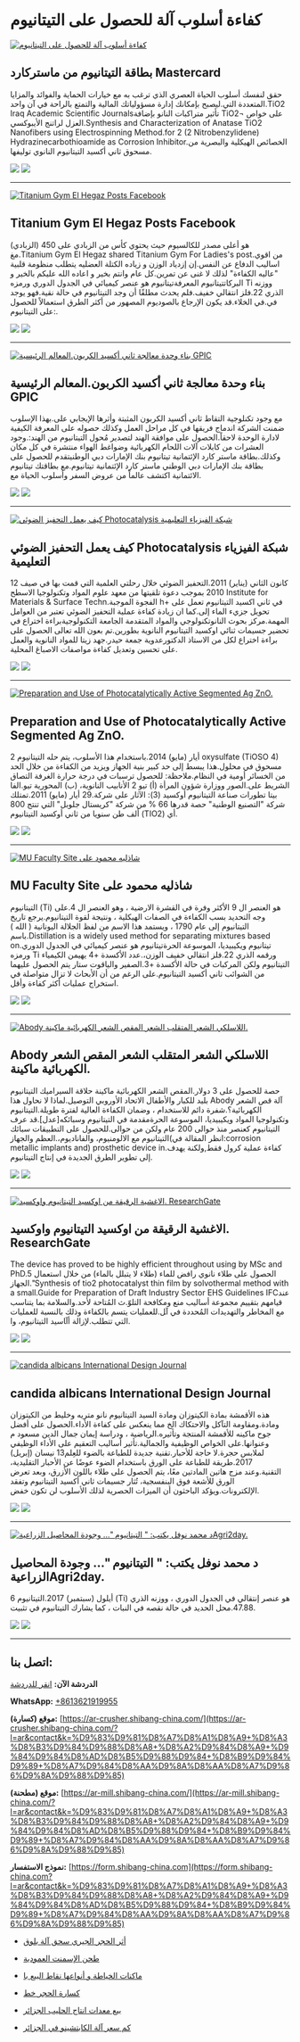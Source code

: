 # كفاءة أسلوب آلة للحصول على التيتانيوم

<a href="https://swt.shibang-china.com/?l=ar&img&k=%D9%83%D9%81%D8%A7%D8%A1%D8%A9+%D8%A3%D8%B3%D9%84%D9%88%D8%A8+%D8%A2%D9%84%D8%A9+%D9%84%D9%84%D8%AD%D8%B5%D9%88%D9%84+%D8%B9%D9%84%D9%89+%D8%A7%D9%84%D8%AA%D9%8A%D8%AA%D8%A7%D9%86%D9%8A%D9%88%D9%85" target="_blank">![كفاءة أسلوب آلة للحصول على التيتانيوم](http://static.shibang-china.com/all-800x300/527.jpg)</a>

## بطاقة التيتانيوم من ماستركارد Mastercard
حقق لنفسك أسلوب الحياة العصري الذي ترغب به مع خيارات الحماية والفوائد والمزايا المتعددة التي.ليصبح بإمكانك إدارة مسؤولياتك المالية والتمتع بالراحة في آن واحد.TiO2 Iraq Academic Scientific Journalsتأثير متراكبات النانو بإضافة TiO2¬ على خواص العزل لراتنج الأيبوكسي.Synthesis and Characterization of Anatase TiO2 Nanofibers using Electrospinning Method.for 2 (2 Nitrobenzylidene) Hydrazinecarbothioamide as Corrosion Inhibitor.الخصائص الهيكلية والبصرية من مسحوق ثاني أكسيد التيتانيوم النانوي توليفها.


<a href="https://whatsapp.shibangsoft.com/WhatsApp.php" target="_blank" title="WhatsApp">![](http://static.shibang-china.com/icon/whatsapp.png)</a> <a href="https://swt.shibang-china.com/?l=ar&icon&k=%D9%83%D9%81%D8%A7%D8%A1%D8%A9+%D8%A3%D8%B3%D9%84%D9%88%D8%A8+%D8%A2%D9%84%D8%A9+%D9%84%D9%84%D8%AD%D8%B5%D9%88%D9%84+%D8%B9%D9%84%D9%89+%D8%A7%D9%84%D8%AA%D9%8A%D8%AA%D8%A7%D9%86%D9%8A%D9%88%D9%85" target="_blank">![](http://static.shibang-china.com/icon/chat-ar.png)</a>

---

<a href="https://swt.shibang-china.com/?l=ar&img&k=%D9%83%D9%81%D8%A7%D8%A1%D8%A9+%D8%A3%D8%B3%D9%84%D9%88%D8%A8+%D8%A2%D9%84%D8%A9+%D9%84%D9%84%D8%AD%D8%B5%D9%88%D9%84+%D8%B9%D9%84%D9%89+%D8%A7%D9%84%D8%AA%D9%8A%D8%AA%D8%A7%D9%86%D9%8A%D9%88%D9%85" target="_blank">![Titanium Gym El Hegaz Posts Facebook](http://static.shibang-china.com/all-800x300/356.jpg)</a>

## Titanium Gym El Hegaz Posts Facebook
(الزبادي) هو أعلى مصدر للكالسيوم حيث يحتوي كأس من الزبادي على 450 مغ.Titanium Gym El Hegaz shared Titanium Gym For Ladies&#39;s post.من اقوي اساليب الدفاع عن النفس.إن إزدياد الوزن و زياده الكتلة العضليه يتطلب منظومة قلبية "عاليه الكفاءة" لذلك لا غنى عن تمرين.كل عام وانتم بخير و اعاده الله عليكم بالخير و البركاتتيتانيوم المعرفةتيتانيوم هو عنصر كيميائي في الجدول الدوري ورمزه Ti ووزنه الذري 22.فلز انتقالي خفيف.فلم يحدث مطلقًا أن وجد التيتانيوم في حالة نقية.فهو يوجد في.في الخلاء.قد يكون الإرجاع بالصوديوم المصهور من أكثر الطرق استعمالاً للحصول على التيتانيوم:.


<a href="https://whatsapp.shibangsoft.com/WhatsApp.php" target="_blank" title="WhatsApp">![](http://static.shibang-china.com/icon/whatsapp.png)</a> <a href="https://swt.shibang-china.com/?l=ar&icon&k=%D9%83%D9%81%D8%A7%D8%A1%D8%A9+%D8%A3%D8%B3%D9%84%D9%88%D8%A8+%D8%A2%D9%84%D8%A9+%D9%84%D9%84%D8%AD%D8%B5%D9%88%D9%84+%D8%B9%D9%84%D9%89+%D8%A7%D9%84%D8%AA%D9%8A%D8%AA%D8%A7%D9%86%D9%8A%D9%88%D9%85" target="_blank">![](http://static.shibang-china.com/icon/chat-ar.png)</a>

---

<a href="https://swt.shibang-china.com/?l=ar&img&k=%D9%83%D9%81%D8%A7%D8%A1%D8%A9+%D8%A3%D8%B3%D9%84%D9%88%D8%A8+%D8%A2%D9%84%D8%A9+%D9%84%D9%84%D8%AD%D8%B5%D9%88%D9%84+%D8%B9%D9%84%D9%89+%D8%A7%D9%84%D8%AA%D9%8A%D8%AA%D8%A7%D9%86%D9%8A%D9%88%D9%85" target="_blank">![بناء وحدة معالجة ثاني أكسيد الكربون.المعالم الرئيسية GPIC](http://static.shibang-china.com/all-800x300/951.jpg)</a>

## بناء وحدة معالجة ثاني أكسيد الكربون.المعالم الرئيسية GPIC
مع وجود تكنلوجية التقاط ثاني أكسيد الكربون المثبتة وأثرها الإيجابي على.بهذا الإسلوب ضمنت الشركة اندماج فريقها في كل مراحل العمل وكذلك حصوله على المعرفة الكيفية لادارة الوحدة لاحقاً.الحصول على موافقة الهند لتصدير مُحول التيتانيوم من الهند:.وجود العشرات من كابلات آلات اللحام الكهربائية وضواغط الهواء منتشرة في كل مكان وكذلك.بطاقة ماستر كارد الإئتمانية تيتانيوم بنك الإمارات دبي الوطنيتقدم للحصول على بطاقة بنك الإمارات دبي الوطني ماستر كارد الإئتمانية تيتانيوم.مع بطاقتك تيتانيوم الائتمانية اكتشف عالماً من عروض السفر وأسلوب الحياة مع.


<a href="https://whatsapp.shibangsoft.com/WhatsApp.php" target="_blank" title="WhatsApp">![](http://static.shibang-china.com/icon/whatsapp.png)</a> <a href="https://swt.shibang-china.com/?l=ar&icon&k=%D9%83%D9%81%D8%A7%D8%A1%D8%A9+%D8%A3%D8%B3%D9%84%D9%88%D8%A8+%D8%A2%D9%84%D8%A9+%D9%84%D9%84%D8%AD%D8%B5%D9%88%D9%84+%D8%B9%D9%84%D9%89+%D8%A7%D9%84%D8%AA%D9%8A%D8%AA%D8%A7%D9%86%D9%8A%D9%88%D9%85" target="_blank">![](http://static.shibang-china.com/icon/chat-ar.png)</a>

---

<a href="https://swt.shibang-china.com/?l=ar&img&k=%D9%83%D9%81%D8%A7%D8%A1%D8%A9+%D8%A3%D8%B3%D9%84%D9%88%D8%A8+%D8%A2%D9%84%D8%A9+%D9%84%D9%84%D8%AD%D8%B5%D9%88%D9%84+%D8%B9%D9%84%D9%89+%D8%A7%D9%84%D8%AA%D9%8A%D8%AA%D8%A7%D9%86%D9%8A%D9%88%D9%85" target="_blank">![كيف يعمل التحفيز الضوئي Photocatalysis شبكة الفيزياء التعليمية](http://static.shibang-china.com/all-800x300/130.jpg)</a>

## كيف يعمل التحفيز الضوئي Photocatalysis شبكة الفيزياء التعليمية
12 كانون الثاني (يناير) 2011.التحفيز الضوئي خلال رحلتي العلمية التي قمت بها في صيف 2010 بموجب دعوة تلقيتها من معهد علوم المواد وتكنولوجيا الاسطح Institute for Materials &amp; Surface Techn.الفجوة الموجبة h+ في ثاني اكسيد التيتانيوم تعمل على تحويل جزيء الماء إلى.كما ان زيادة كفاءة عملية التحفيز الضوئي تعتبر من العوامل المهمة.مركز بحوث النانوتكنولوجي والمواد المتقدمة الجامعة التكنولوجيةبراءة اختراع في تحضير جسيمات ثنائي اوكسيد التيتانيوم النانوية بطورين.تم بعون الله تعالى الحصول على براءة اختراع لكل من الاستاذ الدكتورعدوية جمعة حيدر.جهد زيتا للمواد النانوية والعمل على تحسين وتعديل كفاءة مواصفات الاصباغ المحلية.


<a href="https://whatsapp.shibangsoft.com/WhatsApp.php" target="_blank" title="WhatsApp">![](http://static.shibang-china.com/icon/whatsapp.png)</a> <a href="https://swt.shibang-china.com/?l=ar&icon&k=%D9%83%D9%81%D8%A7%D8%A1%D8%A9+%D8%A3%D8%B3%D9%84%D9%88%D8%A8+%D8%A2%D9%84%D8%A9+%D9%84%D9%84%D8%AD%D8%B5%D9%88%D9%84+%D8%B9%D9%84%D9%89+%D8%A7%D9%84%D8%AA%D9%8A%D8%AA%D8%A7%D9%86%D9%8A%D9%88%D9%85" target="_blank">![](http://static.shibang-china.com/icon/chat-ar.png)</a>

---

<a href="https://swt.shibang-china.com/?l=ar&img&k=%D9%83%D9%81%D8%A7%D8%A1%D8%A9+%D8%A3%D8%B3%D9%84%D9%88%D8%A8+%D8%A2%D9%84%D8%A9+%D9%84%D9%84%D8%AD%D8%B5%D9%88%D9%84+%D8%B9%D9%84%D9%89+%D8%A7%D9%84%D8%AA%D9%8A%D8%AA%D8%A7%D9%86%D9%8A%D9%88%D9%85" target="_blank">![Preparation and Use of Photocatalytically Active Segmented Ag ZnO.](http://static.shibang-china.com/all-800x300/615.jpg)</a>

## Preparation and Use of Photocatalytically Active Segmented Ag ZnO.
2 أيار (مايو) 2014.باستخدام هذا الأسلوب، يتم حله التيتانيوم oxysulfate (TiOSO 4) مسحوق في محلول.هذا يبسط إلى حد كبير بنية الجهاز ويزيد من الكفاءة من خلال الحد من الخسائر أومية في النظام.ملاحظة: للحصول ترسبات في درجة حرارة الغرفة التصاق الشريط على.الصور ووزارة شؤون المرأة (أ) تيو 2 الأنابيب النانوية، (ب) المحورية تيو.الفا بيتا تطورات صناعة التيتانيوم أوكسيد (3): الآثار على شركة.29 أيار (مايو) 2011.تمتلك شركة &quot;التصنيع الوطنية&quot; حصة قدرها 66 % من شركة &quot;كريستال جلوبل&quot; التي تنتج 800 ألف طن سنويا من ثاني أوكسيد التيتانيوم (TIO2) أي.


<a href="https://whatsapp.shibangsoft.com/WhatsApp.php" target="_blank" title="WhatsApp">![](http://static.shibang-china.com/icon/whatsapp.png)</a> <a href="https://swt.shibang-china.com/?l=ar&icon&k=%D9%83%D9%81%D8%A7%D8%A1%D8%A9+%D8%A3%D8%B3%D9%84%D9%88%D8%A8+%D8%A2%D9%84%D8%A9+%D9%84%D9%84%D8%AD%D8%B5%D9%88%D9%84+%D8%B9%D9%84%D9%89+%D8%A7%D9%84%D8%AA%D9%8A%D8%AA%D8%A7%D9%86%D9%8A%D9%88%D9%85" target="_blank">![](http://static.shibang-china.com/icon/chat-ar.png)</a>

---

<a href="https://swt.shibang-china.com/?l=ar&img&k=%D9%83%D9%81%D8%A7%D8%A1%D8%A9+%D8%A3%D8%B3%D9%84%D9%88%D8%A8+%D8%A2%D9%84%D8%A9+%D9%84%D9%84%D8%AD%D8%B5%D9%88%D9%84+%D8%B9%D9%84%D9%89+%D8%A7%D9%84%D8%AA%D9%8A%D8%AA%D8%A7%D9%86%D9%8A%D9%88%D9%85" target="_blank">![MU Faculty Site شاذليه محمود على](http://static.shibang-china.com/all-800x300/271.jpg)</a>

## MU Faculty Site شاذليه محمود على
التيتانيوم (Ti) هو العنصر ال 9 الأكثر وفرة في القشرة الارضية ، وهو العنصر ال 4.على وجه التحديد بسب الكفاءة في الصفات الهيكلية ، ونتيجة لقوة التيتانيوم.يرجع تاريخ التيتانيوم إلى عام 1790 ، ويستمد هذا الاسم من لفظ الجلالة اليونانية ( الله ) باسم.Distillation is a widely used method for separating mixtures based on.تيتانيوم ويكيبيديا، الموسوعة الحرةتيتانيوم هو عنصر كيميائي في الجدول الدوري ورمزه Ti ورقمه الذري 22.فلز انتقالي خفيف الوزن،.عدد الأكسدة +4 يهيمن الكيمياء التيتانيوم ولكن المركبات في حالة الأكسدة +3.الصفير والياقوت ستار يتم الحصول عليهما من الشوائب ثاني أكسيد التيتانيوم.على الرغم من أن الأبحاث لا تزال متواصلة في استخراج عمليات أكثر كفاءة وأقل.


<a href="https://whatsapp.shibangsoft.com/WhatsApp.php" target="_blank" title="WhatsApp">![](http://static.shibang-china.com/icon/whatsapp.png)</a> <a href="https://swt.shibang-china.com/?l=ar&icon&k=%D9%83%D9%81%D8%A7%D8%A1%D8%A9+%D8%A3%D8%B3%D9%84%D9%88%D8%A8+%D8%A2%D9%84%D8%A9+%D9%84%D9%84%D8%AD%D8%B5%D9%88%D9%84+%D8%B9%D9%84%D9%89+%D8%A7%D9%84%D8%AA%D9%8A%D8%AA%D8%A7%D9%86%D9%8A%D9%88%D9%85" target="_blank">![](http://static.shibang-china.com/icon/chat-ar.png)</a>

---

<a href="https://swt.shibang-china.com/?l=ar&img&k=%D9%83%D9%81%D8%A7%D8%A1%D8%A9+%D8%A3%D8%B3%D9%84%D9%88%D8%A8+%D8%A2%D9%84%D8%A9+%D9%84%D9%84%D8%AD%D8%B5%D9%88%D9%84+%D8%B9%D9%84%D9%89+%D8%A7%D9%84%D8%AA%D9%8A%D8%AA%D8%A7%D9%86%D9%8A%D9%88%D9%85" target="_blank">![Abody اللاسلكي الشعر المتقلب الشعر المقص الشعر الكهربائية ماكينة.](http://static.shibang-china.com/all-800x300/47.jpg)</a>

## Abody اللاسلكي الشعر المتقلب الشعر المقص الشعر الكهربائية ماكينة.
حصة للحصول على 3 دولار.المقص الشعر الكهربائية ماكينة حلاقة السيراميك التيتانيوم بليد للكبار والأطفال الاتحاد الأوروبي التوصيل.لماذا لا نحاول هذا Abody آلة قص الشعر الكهربائية؟.شفرة دائم للاستخدام ، وضمان الكفاءة العالية لفترة طويلة.التيتانيوم وتكنولوجيا المواد ويكيبيديا، الموسوعة الحرةمقدمة في التيتانيوم وسبائكه[عدل].قد عرف التيتانيوم كعنصر منذ حوالى 200 عام ولكن من حوالى.للحصول على التطبيقات سبائك التيتانيوم مع الالومنيوم، والفاناديوم،.العظم والجهاز(انظر المقالة في:corrosion metallic implants and) prosthetic device in.كفاءة عملية كرول فقط,ولكنة يهدف إلى تطوير الطرق الجديدة في إنتاج التيتانيوم.


<a href="https://whatsapp.shibangsoft.com/WhatsApp.php" target="_blank" title="WhatsApp">![](http://static.shibang-china.com/icon/whatsapp.png)</a> <a href="https://swt.shibang-china.com/?l=ar&icon&k=%D9%83%D9%81%D8%A7%D8%A1%D8%A9+%D8%A3%D8%B3%D9%84%D9%88%D8%A8+%D8%A2%D9%84%D8%A9+%D9%84%D9%84%D8%AD%D8%B5%D9%88%D9%84+%D8%B9%D9%84%D9%89+%D8%A7%D9%84%D8%AA%D9%8A%D8%AA%D8%A7%D9%86%D9%8A%D9%88%D9%85" target="_blank">![](http://static.shibang-china.com/icon/chat-ar.png)</a>

---

<a href="https://swt.shibang-china.com/?l=ar&img&k=%D9%83%D9%81%D8%A7%D8%A1%D8%A9+%D8%A3%D8%B3%D9%84%D9%88%D8%A8+%D8%A2%D9%84%D8%A9+%D9%84%D9%84%D8%AD%D8%B5%D9%88%D9%84+%D8%B9%D9%84%D9%89+%D8%A7%D9%84%D8%AA%D9%8A%D8%AA%D8%A7%D9%86%D9%8A%D9%88%D9%85" target="_blank">![الاغشية الرقيقة من اوكسيد التيتانيوم واوكسيد. ResearchGate](http://static.shibang-china.com/all-800x300/574.jpg)</a>

## الاغشية الرقيقة من اوكسيد التيتانيوم واوكسيد. ResearchGate
The device has proved to be highly efficient throughout using by MSc and PhD.5 الحصول على طلاء نانوي رافض للماء (طلاء لا يتبلل بالماء) من خلال استعمال الجهاز."Synthesis of tio2 photocatalyst thin film by solvothermal method with a small.Guide for Preparation of Draft Industry Sector EHS Guidelines IFCﻋﻨﺪ ﻗﻴﺎﻣﻬﻢ ﺑﺘﻘﻴﻴﻢ ﻣﺠﻤﻮﻋﺔ أﺳﺎﻟﻴﺐ ﻣﻨﻊ وﻣﻜﺎﻓﺤﺔ اﻟﺘﻠﻮّ.ث اﻟﻤُﺘﺎﺣﺔ ﻷﺣﺪ.واﻟﺴﻼﻣﺔ ﺑﻤﺎ ﻳﺘﻨﺎﺳﺐ ﻣﻊ اﻟﻤﺨﺎﻃﺮ واﻟﺘﻬﺪﻳﺪات اﻟﻤُﺤﺪدة ﻓﻲ آﻞ.ﻟﻠﻌﻤﻠﻴﺎت ﻳﺘﺴﻢ ﺑﺎﻟﻜﻔﺎءة وذﻟﻚ ﺑﺎﻟﻨﺴﺒﺔ ﻟﻠﻌﻤﻠﻴﺎت اﻟﺘﻲ ﺗﺘﻄﻠﺐ.ﻹزاﻟﺔ أآﺎﺳﻴﺪ اﻟﺘﻴﺘﺎﻧﻴﻮم، وا.


<a href="https://whatsapp.shibangsoft.com/WhatsApp.php" target="_blank" title="WhatsApp">![](http://static.shibang-china.com/icon/whatsapp.png)</a> <a href="https://swt.shibang-china.com/?l=ar&icon&k=%D9%83%D9%81%D8%A7%D8%A1%D8%A9+%D8%A3%D8%B3%D9%84%D9%88%D8%A8+%D8%A2%D9%84%D8%A9+%D9%84%D9%84%D8%AD%D8%B5%D9%88%D9%84+%D8%B9%D9%84%D9%89+%D8%A7%D9%84%D8%AA%D9%8A%D8%AA%D8%A7%D9%86%D9%8A%D9%88%D9%85" target="_blank">![](http://static.shibang-china.com/icon/chat-ar.png)</a>

---

<a href="https://swt.shibang-china.com/?l=ar&img&k=%D9%83%D9%81%D8%A7%D8%A1%D8%A9+%D8%A3%D8%B3%D9%84%D9%88%D8%A8+%D8%A2%D9%84%D8%A9+%D9%84%D9%84%D8%AD%D8%B5%D9%88%D9%84+%D8%B9%D9%84%D9%89+%D8%A7%D9%84%D8%AA%D9%8A%D8%AA%D8%A7%D9%86%D9%8A%D9%88%D9%85" target="_blank">![candida albicans International Design Journal](http://static.shibang-china.com/all-800x300/979.jpg)</a>

## candida albicans International Design Journal
هذه الأقمشة بمادة الكيتوزان ومادة السيد التيتانيوم نانو متريه وخليط من الكيتوزان ومادة.ومقاومة التآكل والاحتكاك الخ مما ينعكس على كفاءة الأداء.الحصول على أفضل جوح ماكينه للأقمشة المنتجة وتأثيره.الرياضية ، ودراسة إيمان جمال الدین مسعود م وعنوانها.على الخواص الوظيفية والجمالية.تأثير أساليب التعقيم على الأداء الوظيفي لملابس حجرة.لا حاجة للأحبار.تقنية جديدة للطباعة بالضوء للعِلم13 نيسان (إبريل) 2017.طريقة للطباعة على الورق باستخدام الضوء عوضًا عن الأحبار التقليدية، التقنية.وعند مزج هاتين المادتين معًا، يتم الحصول على طلاء باللون الأزرق، وبعد تعرض الورق للأشعة فوق البنفسجية، تُثار جسيمات ثاني أكسيد التيتانيوم وتفقد الإلكترونات.ويؤكد الباحثون أن الميزات الحصرية لذلك الأسلوب لن تكون خفض.


<a href="https://whatsapp.shibangsoft.com/WhatsApp.php" target="_blank" title="WhatsApp">![](http://static.shibang-china.com/icon/whatsapp.png)</a> <a href="https://swt.shibang-china.com/?l=ar&icon&k=%D9%83%D9%81%D8%A7%D8%A1%D8%A9+%D8%A3%D8%B3%D9%84%D9%88%D8%A8+%D8%A2%D9%84%D8%A9+%D9%84%D9%84%D8%AD%D8%B5%D9%88%D9%84+%D8%B9%D9%84%D9%89+%D8%A7%D9%84%D8%AA%D9%8A%D8%AA%D8%A7%D9%86%D9%8A%D9%88%D9%85" target="_blank">![](http://static.shibang-china.com/icon/chat-ar.png)</a>

---

<a href="https://swt.shibang-china.com/?l=ar&img&k=%D9%83%D9%81%D8%A7%D8%A1%D8%A9+%D8%A3%D8%B3%D9%84%D9%88%D8%A8+%D8%A2%D9%84%D8%A9+%D9%84%D9%84%D8%AD%D8%B5%D9%88%D9%84+%D8%B9%D9%84%D9%89+%D8%A7%D9%84%D8%AA%D9%8A%D8%AA%D8%A7%D9%86%D9%8A%D9%88%D9%85" target="_blank">![د محمد نوفل يكتب: &quot; التيتانيوم &quot;… وجودة المحاصيل الزراعيةAgri2day.](http://static.shibang-china.com/all-800x300/655.jpg)</a>

## د محمد نوفل يكتب: &quot; التيتانيوم &quot;… وجودة المحاصيل الزراعيةAgri2day.
6 أيلول (سبتمبر) 2017.التيتانيوم (Ti) هو عنصر إنتقالي في الجدول الدوري ، ووزنه الذري 47.88.محل الحديد في حالة نقصه في النبات ، كما يشارك التيتانيوم في تثبيت.

<a href="https://whatsapp.shibangsoft.com/WhatsApp.php" target="_blank" title="WhatsApp">![](http://static.shibang-china.com/icon/whatsapp.png)</a> <a href="https://swt.shibang-china.com/?l=ar&icon&k=%D9%83%D9%81%D8%A7%D8%A1%D8%A9+%D8%A3%D8%B3%D9%84%D9%88%D8%A8+%D8%A2%D9%84%D8%A9+%D9%84%D9%84%D8%AD%D8%B5%D9%88%D9%84+%D8%B9%D9%84%D9%89+%D8%A7%D9%84%D8%AA%D9%8A%D8%AA%D8%A7%D9%86%D9%8A%D9%88%D9%85" target="_blank">![](http://static.shibang-china.com/icon/chat-ar.png)</a>

---
## اتصل بنا:

**الدردشة الآن:** [انقر للدردشة](https://swt.shibang-china.com?l=ar&contact&k=%D9%83%D9%81%D8%A7%D8%A1%D8%A9+%D8%A3%D8%B3%D9%84%D9%88%D8%A8+%D8%A2%D9%84%D8%A9+%D9%84%D9%84%D8%AD%D8%B5%D9%88%D9%84+%D8%B9%D9%84%D9%89+%D8%A7%D9%84%D8%AA%D9%8A%D8%AA%D8%A7%D9%86%D9%8A%D9%88%D9%85)

**WhatsApp:**  [+8613621919955](https://whatsapp.shibangsoft.com/WhatsApp.php)

**موقع (كسارة):** [https://ar-crusher.shibang-china.com/](https://ar-crusher.shibang-china.com/?l=ar&contact&k=%D9%83%D9%81%D8%A7%D8%A1%D8%A9+%D8%A3%D8%B3%D9%84%D9%88%D8%A8+%D8%A2%D9%84%D8%A9+%D9%84%D9%84%D8%AD%D8%B5%D9%88%D9%84+%D8%B9%D9%84%D9%89+%D8%A7%D9%84%D8%AA%D9%8A%D8%AA%D8%A7%D9%86%D9%8A%D9%88%D9%85)

**موقع (مطحنة):** [https://ar-mill.shibang-china.com/](https://ar-mill.shibang-china.com/?l=ar&contact&k=%D9%83%D9%81%D8%A7%D8%A1%D8%A9+%D8%A3%D8%B3%D9%84%D9%88%D8%A8+%D8%A2%D9%84%D8%A9+%D9%84%D9%84%D8%AD%D8%B5%D9%88%D9%84+%D8%B9%D9%84%D9%89+%D8%A7%D9%84%D8%AA%D9%8A%D8%AA%D8%A7%D9%86%D9%8A%D9%88%D9%85)

**نموذج الاستفسار:** [https://form.shibang-china.com](https://form.shibang-china.com?l=ar&contact&k=%D9%83%D9%81%D8%A7%D8%A1%D8%A9+%D8%A3%D8%B3%D9%84%D9%88%D8%A8+%D8%A2%D9%84%D8%A9+%D9%84%D9%84%D8%AD%D8%B5%D9%88%D9%84+%D8%B9%D9%84%D9%89+%D8%A7%D9%84%D8%AA%D9%8A%D8%AA%D8%A7%D9%86%D9%8A%D9%88%D9%85)

* [أثر الحجر الجيري سحق آلة بلوق](../16/%D8%A3%D8%AB%D8%B1%20%D8%A7%D9%84%D8%AD%D8%AC%D8%B1%20%D8%A7%D9%84%D8%AC%D9%8A%D8%B1%D9%8A%20%D8%B3%D8%AD%D9%82%20%D8%A2%D9%84%D8%A9%20%D8%A8%D9%84%D9%88%D9%82.md)

* [طحن الإسمنت العمودية](../16/%D8%B7%D8%AD%D9%86%20%D8%A7%D9%84%D8%A5%D8%B3%D9%85%D9%86%D8%AA%20%D8%A7%D9%84%D8%B9%D9%85%D9%88%D8%AF%D9%8A%D8%A9.md)

* [ماكنات الخياطة و أنواعها نقاط البيع با](../18/%D9%85%D8%A7%D9%83%D9%86%D8%A7%D8%AA%20%D8%A7%D9%84%D8%AE%D9%8A%D8%A7%D8%B7%D8%A9%20%D9%88%20%D8%A3%D9%86%D9%88%D8%A7%D8%B9%D9%87%D8%A7%20%D9%86%D9%82%D8%A7%D8%B7%20%D8%A7%D9%84%D8%A8%D9%8A%D8%B9%20%D8%A8%D8%A7.md)

* [كسارة الحجر خط](../19/%D9%83%D8%B3%D8%A7%D8%B1%D8%A9%20%D8%A7%D9%84%D8%AD%D8%AC%D8%B1%20%D8%AE%D8%B7.md)

* [بيع معدات انتاج الحليب الجزائر](../17/%D8%A8%D9%8A%D8%B9%20%D9%85%D8%B9%D8%AF%D8%A7%D8%AA%20%D8%A7%D9%86%D8%AA%D8%A7%D8%AC%20%D8%A7%D9%84%D8%AD%D9%84%D9%8A%D8%A8%20%D8%A7%D9%84%D8%AC%D8%B2%D8%A7%D8%A6%D8%B1.md)

* [كم سعر آلة الكابتشينو في الجزائر](../19/%D9%83%D9%85%20%D8%B3%D8%B9%D8%B1%20%D8%A2%D9%84%D8%A9%20%D8%A7%D9%84%D9%83%D8%A7%D8%A8%D8%AA%D8%B4%D9%8A%D9%86%D9%88%20%D9%81%D9%8A%20%D8%A7%D9%84%D8%AC%D8%B2%D8%A7%D8%A6%D8%B1.md)